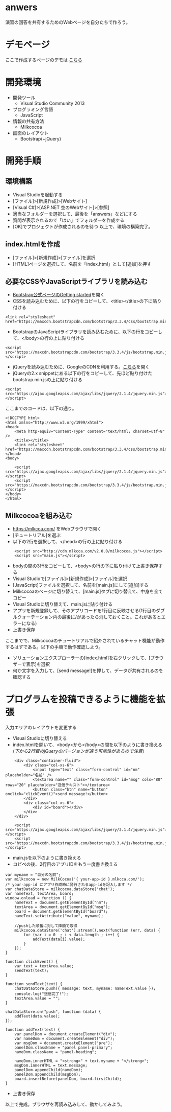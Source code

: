# anwers
演習の回答を共有するためのWebページを自分たちで作ろう。

# デモページ
ここで作成するページのデモは [こちら](http://tanakaedu.github.io/answers/)

# 開発環境
- 開発ツール
    - Visual Studio Community 2013
- プログラミング言語
    - JavaScript
- 情報の共有方法
    - Milkcocoa
- 画面のレイアウト
    - Bootstrap(+jQuery)

# 開発手順
## 環境構築
- Visual Studioを起動する
- [ファイル]>[新規作成]>[Webサイト]
- [Visual C#]>[ASP.NET 空のWebサイト]>[参照]
- 適当なフォルダーを選択して、最後を「answers」などにする
- 質問が表示されるので「はい」でフォルダーを作成する
- [OK]でプロジェクトが作成されるのを待つ
以上で、環境の構築完了。

## index.htmlを作成
- [ファイル]>[新規作成]>[ファイル]を選択
- [HTML]ページを選択して、名前を「index.html」として[追加]を押す

## 必要なCSSやJavaScriptライブラリを読み込む
- [Bootstrap公式ページのGetting started](http://getbootstrap.com/getting-started/#download-cdn)を開く
- CSSを読み込むために、以下の行をコピーして、&lt;title&gt;&lt;/title&gt;の下に貼り付ける
```
<link rel="stylesheet" href="https://maxcdn.bootstrapcdn.com/bootstrap/3.3.4/css/bootstrap.min.css">
```
- BootstrapのJavaScriptライブラリを読み込むために、以下の行をコピーして、&lt;/body&gt;の行の上に貼り付ける
```
<script src="https://maxcdn.bootstrapcdn.com/bootstrap/3.3.4/js/bootstrap.min.js"></script>
```
- jQueryを読み込むために、GoogleのCDNを利用する。[こちら](https://developers.google.com/speed/libraries/#jquery)を開く
- jQueryの2.x snippetにある以下の行をコピーして、先ほど貼り付けたbootstrap.min.jsの上に貼り付ける
```
<script src="https://ajax.googleapis.com/ajax/libs/jquery/2.1.4/jquery.min.js"></script>
```

ここまでのコードは、以下の通り。
```
<!DOCTYPE html>
<html xmlns="http://www.w3.org/1999/xhtml">
<head>
    <meta http-equiv="Content-Type" content="text/html; charset=utf-8" />
    <title></title>
    <link rel="stylesheet" href="https://maxcdn.bootstrapcdn.com/bootstrap/3.3.4/css/bootstrap.min.css">
</head>
<body>

    <script src="https://ajax.googleapis.com/ajax/libs/jquery/2.1.4/jquery.min.js"></script>
    <script src="https://maxcdn.bootstrapcdn.com/bootstrap/3.3.4/js/bootstrap.min.js"></script>
</body>
</html>
```

## Milkcocoaを組み込む
- https://mlkcca.com/ をWebブラウザで開く
- [チュートリアル]を選ぶ
- 以下の2行を選択して、&lt;/head&gt;の行の上に貼り付ける
```
    <script src="http://cdn.mlkcca.com/v2.0.0/milkcocoa.js"></script>
    <script src="main.js"></script>
```
- bodyの間の3行をコピーして、&lt;body&gt;の行の下に貼り付けて上書き保存する
- Visual Studioで[ファイル]>[新規作成]>[ファイル]を選択
- [JavaScript]ファイルを選択して、名前を[main.js]にして[追加]する
- Milkcocoaのページに切り替えて、[main.js]タブに切り替えて、中身を全てコピー
- Visual Studioに切り替えて、main.jsに貼り付ける
- アプリを新規登録して、そのアプリコードを1行目に反映させる(1行目のダブルクォーテーション内の最後に/があったら消しておくこと。これがあるとエラーになる)
- 上書き保存

ここまでで、Milkcocoaのチュートリアルで紹介されているチャット機能が動作するはずである。以下の手順で動作確認しよう。
- ソリューションエクスプローラーの[index.html]を右クリックして、[ブラウザーで表示]を選択
- 何か文字を入力して、[send message!]を押して、データが共有されるのを確認する

# プログラムを投稿できるように機能を拡張
入力エリアのレイアウトを変更する
- Visual Studioに切り替える
- index.htmlを開いて、&lt;body&gt;から&lt;/body&gt;の間を以下のように書き換える(*下から2行目のjQueryのバージョンが違う可能性があるので注意*）
```
    <div class="container-fluid">
        <div class="col-xs-6">
            <input type="text" class="form-control" id="nm" placeholder="名前" />
            <textarea name="" class="form-control" id="msg" cols="80" rows="20" placeholder="送信テキスト"></textarea>
            <button class="btn" name="button" onclick="clickEvent()">send message!</button>
        </div>
        <div class="col-xs-6">
            <div id="board"></div>
        </div>
    </div>

    <script src="https://ajax.googleapis.com/ajax/libs/jquery/2.1.4/jquery.min.js"></script>
    <script src="https://maxcdn.bootstrapcdn.com/bootstrap/3.3.4/js/bootstrap.min.js"></script>
```
- main.jsを以下のように書き換える
- コピペの後、2行目のアプリIDをもう一度書き換える
```
var myname = "自分の名前";
var milkcocoa = new MilkCocoa('{ your-app-id }.mlkcca.com/');
/* your-app-id にアプリ作成時に発行されるapp-idを記入します */
var chatDataStore = milkcocoa.dataStore('chat');
var nameText, textArea, board;
window.onload = function () {
    nameText = document.getElementById("nm");
    textArea = document.getElementById("msg");
    board = document.getElementById("board");
    nameText.setAttribute("value", myname);

    //pushした順番に対して降順で取得
    milkcocoa.dataStore('chat').stream().next(function (err, data) {
        for (var i = 0  ; i < data.length ; i++) {
            addText(data[i].value);
        }
    });
}

function clickEvent() {
    var text = textArea.value;
    sendText(text);
}

function sendText(text) {
    chatDataStore.push({ message: text, myname: nameText.value });
    console.log("送信完了!");
    textArea.value = "";
}

chatDataStore.on("push", function (data) {
    addText(data.value);
});

function addText(text) {
    var panelDom = document.createElement("div");
    var nameDom = document.createElement("div");
    var msgDom = document.createElement("pre");
    panelDom.className = "panel panel-primary";
    nameDom.className = "panel-heading";

    nameDom.innerHTML = "<strong>" + text.myname + "</strong>";
    msgDom.innerHTML = text.message;
    panelDom.appendChild(nameDom);
    panelDom.appendChild(msgDom);
    board.insertBefore(panelDom, board.firstChild);
}
```
- 上書き保存

以上で完成。ブラウザを再読み込みして、動かしてみよう。


